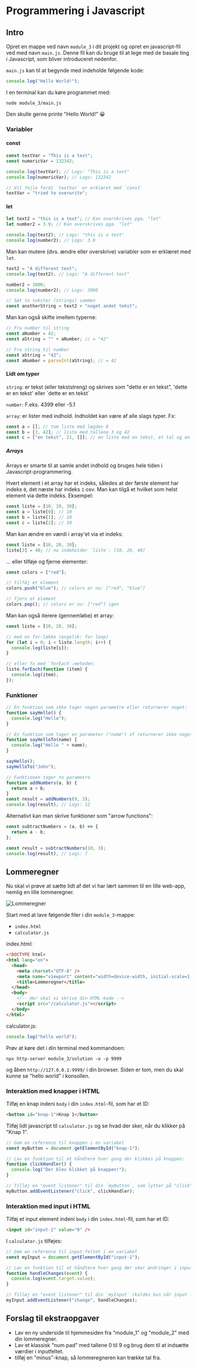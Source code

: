 # Programmering i Javascript

## Intro

Opret en mappe ved navn `module_3` i dit projekt og opret en javascript-fil ved med navn `main.js`. Denne fil kan du bruge til at lege med de basale ting i Javascript, som bliver introduceret nedenfor.

`main.js` kan til at begynde med indeholde følgende kode:

```javascript
console.log("Hello World!");
```

I en terminal kan du køre programmet med:

```
node module_3/main.js
```

Den skulle gerne printe "Hello World!" 😀

### Variabler

#### const

```javascript
const textVar = "This is a text";
const numericVar = 132342;

console.log(textVar); // Logs: "This is a text"
console.log(numericVar); // Logs: 132342

// Vil fejle fordi `textVar` er erklæret med `const`
textVar = "tried to overwrite";
```

#### let

```javascript
let text2 = "this is a text"; // Kan overskrives pga. "let"
let number2 = 3.9; // Kan overskrives pga. "let"

console.log(text2); // Logs: "this is a text"
console.log(number2); // Logs: 3.9
```

Man kan mutere (dvs. ændre eller overskrive) variabler som er erklæret med `let`.

```javascript
text2 = "A different text";
console.log(text2); // Logs: "A different text"

number2 = 3000;
console.log(number2); // Logs: 3000

// Sæt to tekster (strings) sammen
const anotherString = text2 + "noget andet tekst";
```

Man kan også skifte imellem typerne:

```javascript
// Fra number til string
const aNumber = 42;
const aString = "" + aNumber; // = "42"

// Fra string til number
const aString = "42";
const aNumber = parseInt(aString); // = 42
```

#### Lidt om typer

`string`: er tekst (eller tekststreng) og skrives som "dette er en tekst", 'dette er en tekst' eller \`dette er en tekst\`

`number`: F.eks. 4399 eller -5.1

`array`: er lister med indhold. Indholdet kan være af alle slags typer. Fx:

```javascript
const a = []; // tom liste med lægden 0
const b = [3, 42]; // liste med tallene 3 og 42
const c = ["en tekst", 21, []]; // en liste med en tekst, et tal og en liste.
```

##### Arrays

Arrays er smarte til at samle andet indhold og bruges hele tiden i Javascript-programmering.

Hvert element i et array har et indeks, således at der første element har indeks `0`, det næste har indeks `1` osv. Man kan tilgå et hvilket som helst element via dette indeks. Eksempel:

```javascript
const liste = [10, 20, 30];
const a = liste[0]; // 10
const b = liste[1]; // 20
const c = liste[2]; // 30
```

Man kan ændre en værdi i array'et via et indeks:

```javascript
const liste = [10, 20, 30];
liste[2] = 40; // nu indeholder `liste`: [10, 20, 40]
```

... eller tilføje og fjerne elementer:

```javascript
const colors = ["red"];

// tilføj et element
colors.push("blue"); // colors er nu: ["red", "blue"]

// fjern et element
colors.pop(); // colors er nu: ["red"] igen
```

Man kan også iterere (gennemløbe) et array:

```javascript
const liste = [10, 20, 30];

// med en for-løkke (engelsk: for loop)
for (let i = 0; i < liste.length; i++) {
  console.log(liste[i]);
}

// eller fx med `forEach`-metoden:
liste.forEach(function (item) {
  console.log(item);
});
```

### Funktioner

```javascript
// En funktion som ikke tager nogen parametre eller returnerer noget:
function sayHello() {
  console.log("Hello");
}

// En funktion som tager en parameter ("name") of returnerer ikke noget:
function sayHelloTo(name) {
  console.log("Hello " + name);
}

sayHello();
sayHelloTo("John");
```

```javascript
// Funktionen tager to parametre
function addNumbers(a, b) {
  return a + b;
}
const result = addNumbers(9, 3);
console.log(result); // Logs: 12
```

Alternativt kan man skrive funktioner som "arrow functions":

```javascript
const subtractNumbers = (a, b) => {
  return a - b;
};

const result = subtractNumbers(10, 3);
console.log(result); // Logs: 7
```

## Lommeregner

Nu skal vi prøve at sætte lidt af det vi har lært sammen til en lille web-app, nemlig en lille lommeregner.

![Lommeregner](../assets/lommeregner-basic.png)

Start med at lave følgende filer i din `module_3`-mappe:

- `index.html`
- `calculator.js`

index.html:

```html
<!DOCTYPE html>
<html lang="en">
  <head>
    <meta charset="UTF-8" />
    <meta name="viewport" content="width=device-width, initial-scale=1.0" />
    <title>Lommeregner</title>
  </head>
  <body>
    <!-- Her skal vi skrive din HTML-kode -->
    <script src="/calculator.js"></script>
  </body>
</html>
```

calculator.js:

```javascript
console.log("hello world");
```

Prøv at køre det i din terminal med kommandoen:

```
npx http-server module_3/solution -o -p 9999
```

og åben `http://127.0.0.1:9999/` i din browser. Siden er tom, men du skal kunne se "hello world" i konsollen.

### Interaktion med knapper i HTML

Tilføj en knap indeni `body` i din `index.html`-fil, som har et ID:

```html
<button id="knap-1">Knap 1</button>
```

Tilføj lidt javascript til `calculator.js` og se hvad der sker, når du klikker på "Knap 1".

```javascript
// Gem en reference til knappen i en variabel
const myButton = document.getElementById("knap-1");

// Lav en funktion til at håndtere hver gang der klikkes på knappen:
function clickHandler() {
  console.log("Der blev klikket på knappen!");
}

// Tilløj en "event listener" til din `myButton`, som lytter på "click"-events og kalder din `clickHandler`
myButton.addEventListener("click", clickHandler);
```

### Interaktion med input i HTML

Tilføj et input element indeni `body` i din `index.html`-fil, som har et ID:

```html
<input id="input-1" value="0" />
```

I `calculator.js` tilføjes:

```javascript
// Gem en reference til input-feltet i en variabel
const myInput = document.getElementById("input-1");

// Lav en funktion til at håndtere hver gang der sker ændringer i input-feltet
function handleChanges(event) {
  console.log(event.target.value);
}

// Tilløj en "event listener" til din `myInput` (kaldes kun når input forlades)
myInput.addEventListener("change", handleChanges);
```

## Forslag til ekstraopgaver

- Lav en ny underside til hjemmesiden fra "module_1" og "module_2" med din lommeregner.
- Lav et klassisk "num pad" med tallene 0 til 9 og brug dem til at indsætte værdier i inputfeltet.
- tilføj en "minus"-knap, så lommeregneren kan trække tal fra.
